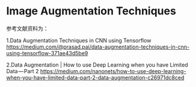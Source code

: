 # Image Augmentation Techniques
参考文献资料为：

1.Data Augmentation Techniques in CNN using Tensorflow
https://medium.com/@prasad.pai/data-augmentation-techniques-in-cnn-using-tensorflow-371ae43d5be9

2.Data Augmentation | How to use Deep Learning when you have Limited Data — Part 2
https://medium.com/nanonets/how-to-use-deep-learning-when-you-have-limited-data-part-2-data-augmentation-c26971dc8ced
